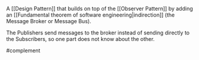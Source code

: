 A [[Design Pattern]] that builds on top of the [[Observer Pattern]] by adding an [[Fundamental theorem of software engineering|indirection]] (the Message Broker or Message Bus).

The Publishers send messages to the broker instead of sending directly to the Subscribers, so one part does not know about the other.

#complement